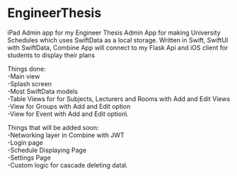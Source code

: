 # EngineerThesis
iPad Admin app for my Engineer Thesis
Admin App for making University Schedules which uses SwiftData as a local storage.
Written in Swift, SwiftUI with SwiftData, Combine
App will connect to my Flask Api and iOS client for students to display their plans

Things done:\
-Main view\
-Splash screen\
-Most SwiftData models\
-Table Views for for Subjects, Lecturers and Rooms with Add and Edit Views\
-View for Groups with Add and Edit option\
-View for Event with Add and Edit option\

Things that will be added soon:\
-Networking layer in Combine with JWT\
-Login page\
-Schedule Displaying Page\
-Settings Page\
-Custom logic for cascade deleting data\



  
